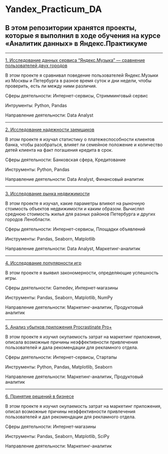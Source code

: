 # Yandex_Practicum_DA

## В этом репозитории хранятся проекты, которые я выполнил в ходе обучения на курсе «Аналитик данных» в Яндекс.Практикуме
--- 

[1. Исследование данных сервиса “Яндекс.Музыка” — сравнение пользователей двух городов](https://github.com/GavrikovAlex/Yandex_Practicum_DA/tree/main/1_music)

В этом проекте я сравнивал поведение пользователей Яндекс.Музыки из Москвы и Петербурга в разное время суток и дни недели, чтобы проверить, есть ли между ними различия.

Сферы деятельности: Интернет-сервисы, Стримминговый сервис

Интрументы: Python, Pandas

Направление деятельности: Data Analyst

---

[2. Исследование надежности заемщиков](https://github.com/GavrikovAlex/Yandex_Practicum_DA/blob/main/2_preprocessing/2_data_preprocessing.ipynb)

В этом проекте я изучал статистику о платежеспособности клиентов банка, чтобы разобраться, влияет ли семейное положение и количество детей клиента на факт погашения кредита в срок.

Сферы деятельности: Банковская сфера, Кредитование

Инструменты: Python, Pandas

Направление деятельности: Data Analyst, Финансовый аналитик

---

[3. Исследование рынка недвижимости](https://github.com/GavrikovAlex/Yandex_Practicum_DA/blob/main/3_research/3_research_data_analysis.ipynb)

В этом проекте я изучал, какие параметры влияют на рыночную стоимость объектов недвижимости и каким образом. Вычислял среднюю стоимость жилья для разных районов Петербурга и других городов Ленобласти.

Сферы деятельности: Интернет-сервисы, Площадки объявлений

Инструменты: Pandas, Seaborn, Matplotlib

Направление деятельности: Data Analyst, Маркетинг-аналитик

---

[4. Исследование популярности игр](https://github.com/GavrikovAlex/Yandex_Practicum_DA/blob/main/4_games/4_games_online_store.ipynb)

В этом проекте я выявил закономерности, определяющие успешность игры.

Сферы деятельности: Gamedev, Интернет-магазины

Инструменты: Pandas, Seaborn, Matplotlib, NumPy

Направление деятельности: Маркетинг-аналитик, Продуктовый аналитик

---

[5. Анализ убытков приложения Procrastinate Pro+](https://github.com/GavrikovAlex/Yandex_Practicum_DA/blob/main/5_business_analisis/5_business_analisis.ipynb)

В этом проекте я изучил окупаемость затрат на маркетинг приложения, описала возможные причины неэффективности привлечения пользователей и дала рекомендации для рекламного отдела.

Сферы деятельности: Интернет-сервисы, Стартапы

Инструменты: Python, Pandas, Matplotlib, Seaborn

Направление деятельности: Маркетинг-аналитик, Продуктовый аналитик

---

[6. Принятие решений в бизнесе](https://github.com/GavrikovAlex/Yandex_Practicum_DA/blob/main/6_business_decisions/6_business_decisions.ipynb)

В этом проекте я изучил окупаемость затрат на маркетинг приложения, описал возможные причины неэффективности привлечения пользователей и дал рекомендации для рекламного отдела.

Сферы деятельности: Интернет-магазины

Инструменты: Pandas, Seaborn, Matplotlib, SciPy

Направление деятельности: Маркетинг-аналитик
